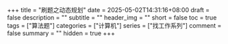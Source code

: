 +++
title = "刷题之动态规划"
date = 2025-05-02T14:31:16+08:00
draft = false
description = ""
subtitle = ""
header_img = ""
short = false
toc = true
tags = ["算法题"]
categories = ["计算机"]
series = ["找工作系列"]
comment = false
summary = ""
hidden = true
+++

